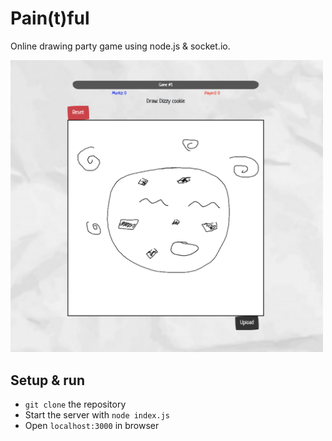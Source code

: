 # Pain(t)ful

Online drawing party game using node.js & socket.io.

<img src="https://github.com/finkmoritz/paintful/blob/master/paintful_preview.png" alt="Preview" width="500px"/>

## Setup & run
* `git clone` the repository
* Start the server with `node index.js`
* Open `localhost:3000` in browser
